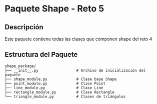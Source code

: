 # Paquete Shape - Reto 5

## Descripción

Este paquete contiene todas las clases que componen shape del reto 4

## Estructura del Paquete

```
shape_package/
├── __init__.py                 # Archivo de inicialización del paquete
├── shape_module.py             # Clase base Shape
├── point_module.py             # Clase Point
├── line_module.py              # Clase Line
├── rectangle_module.py         # Clase Rectangle
└── triangle_module.py          # Clases de triángulos
```

